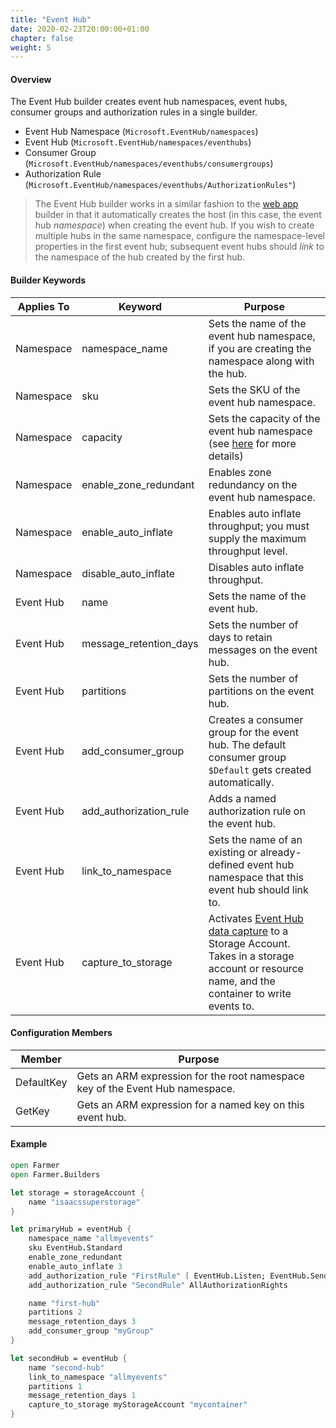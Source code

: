 ```yaml
---
title: "Event Hub"
date: 2020-02-23T20:00:00+01:00
chapter: false
weight: 5
---
```


#### Overview
The Event Hub builder creates event hub namespaces, event hubs, consumer groups and authorization rules in a single builder.

* Event Hub Namespace (`Microsoft.EventHub/namespaces`)
* Event Hub (`Microsoft.EventHub/namespaces/eventhubs`)
* Consumer Group (`Microsoft.EventHub/namespaces/eventhubs/consumergroups`)
* Authorization Rule (`Microsoft.EventHub/namespaces/eventhubs/AuthorizationRules"`)

> The Event Hub builder works in a similar fashion to the [web app](web-app) builder in that it automatically creates the host (in this case, the event hub *namespace*) when creating the event hub. If you wish to create multiple hubs in the same namespace, configure the namespace-level properties in the first event hub; subsequent event hubs should *link* to the namespace of the hub created by the first hub.

#### Builder Keywords
| Applies To | Keyword | Purpose |
|-|-|-|
| Namespace | namespace_name | Sets the name of the event hub namespace, if you are creating the namespace along with the hub. |
| Namespace | sku | Sets the SKU of the event hub namespace. |
| Namespace | capacity | Sets the capacity of the event hub namespace (see [here](https://docs.microsoft.com/en-gb/azure/event-hubs/event-hubs-faq#dedicated-clusters) for more details) |
| Namespace | enable_zone_redundant | Enables zone redundancy on the event hub namespace. |
| Namespace | enable_auto_inflate | Enables auto inflate throughput; you must supply the maximum throughput level. |
| Namespace | disable_auto_inflate | Disables auto inflate throughput. |
| Event Hub | name | Sets the name of the event hub. |
| Event Hub | message_retention_days | Sets the number of days to retain messages on the event hub. |
| Event Hub | partitions | Sets the number of partitions on the event hub. |
| Event Hub | add_consumer_group | Creates a consumer group for the event hub. The default consumer group `$Default` gets created automatically. |
| Event Hub | add_authorization_rule | Adds a named authorization rule on the event hub. |
| Event Hub | link_to_namespace | Sets the name of an existing or already-defined event hub namespace that this event hub should link to. |
| Event Hub | capture_to_storage | Activates [Event Hub data capture](https://docs.microsoft.com/en-us/azure/event-hubs/event-hubs-capture-overview) to a Storage Account. Takes in a storage account or resource name, and the container to write events to.

#### Configuration Members
| Member | Purpose |
|-|-|
| DefaultKey | Gets an ARM expression for the root namespace key of the Event Hub namespace. |
| GetKey | Gets an ARM expression for a named key on this event hub. |

#### Example

```fsharp
open Farmer
open Farmer.Builders

let storage = storageAccount {
    name "isaacssuperstorage"
}

let primaryHub = eventHub {
    namespace_name "allmyevents"
    sku EventHub.Standard
    enable_zone_redundant
    enable_auto_inflate 3
    add_authorization_rule "FirstRule" [ EventHub.Listen; EventHub.Send ]
    add_authorization_rule "SecondRule" AllAuthorizationRights

    name "first-hub"
    partitions 2
    message_retention_days 3
    add_consumer_group "myGroup"
}

let secondHub = eventHub {
    name "second-hub"
    link_to_namespace "allmyevents"
    partitions 1
    message_retention_days 1
    capture_to_storage myStorageAccount "mycontainer"
}
```

